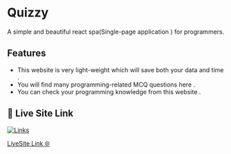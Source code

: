 
# Quizzy

A simple and beautiful react spa(Single-page application
) for programmers.




## Features

- This website is very light-weight which will save both your data and time .
- You will find many programming-related MCQ questions here .
- You can check your programming knowledge from this website .


## 🔗 Live Site Link
[![Links](https://img.shields.io/badge/my_portfolio-000?style=for-the-badge&logo=ko-fi&logoColor=white)](https://assignment-9-quiz-react-app.netlify.app/)

[LiveSite Link 🌐](https://assignment-9-quiz-react-app.netlify.app/)
